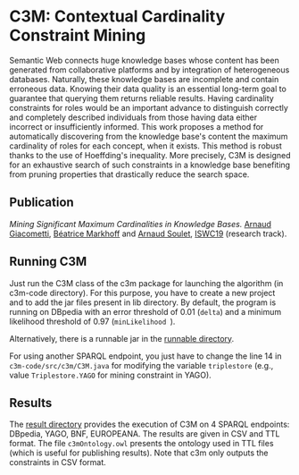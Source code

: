 # C3M: Contextual Cardinality Constraint Mining

Semantic Web connects huge knowledge bases whose content has been generated from collaborative platforms and by integration of heterogeneous databases. Naturally, these knowledge bases are incomplete and contain erroneous data. Knowing their data quality is an essential long-term goal to guarantee that querying them returns reliable results. Having cardinality constraints for roles would be an important advance to distinguish correctly and completely described individuals from those having data either incorrect or insufficiently informed. This work proposes a method for automatically discovering from the knowledge base's content the maximum cardinality of roles for each concept, when it exists. This method is robust thanks to the use of Hoeffding's inequality. More precisely, C3M is designed for an exhaustive search of such constraints in a knowledge base benefiting from pruning properties that drastically reduce the search space. 

## Publication

*Mining Significant Maximum Cardinalities in Knowledge Bases.*
[Arnaud Giacometti](http://www.info.univ-tours.fr/~giaco/), [Béatrice Markhoff](http://www.info.univ-tours.fr/~markhoff/) and [Arnaud Soulet](http://www.info.univ-tours.fr/~soulet/), [ISWC19](https://iswc2019.semanticweb.org/) (research track).

## Running C3M

Just run the C3M class of the c3m package for launching the algorithm (in c3m-code directory). For this purpose, you have to create a new project and to add the jar files present in lib directory. By default, the program is running on DBpedia with an error threshold of 0.01 (`delta`) and a minimum likelihood threshold of 0.97 (`minLikelihood `).

Alternatively, there is a runnable jar in the [runnable directory](https://github.com/asoulet/c3m/tree/master/runnable).

For using another SPARQL endpoint, you just have to change the line 14 in `c3m-code/src/c3m/C3M.java` for modifying the variable `triplestore` (e.g., value `Triplestore.YAGO` for mining constraint in YAGO).

## Results

The [result directory](https://github.com/asoulet/c3m/tree/master/results) provides the execution of C3M on 4 SPARQL endpoints: DBpedia, YAGO, BNF, EUROPEANA. The results are given in CSV and TTL format. The file `c3mOntology.owl` presents the ontology used in TTL files (which is useful for publishing results). Note that c3m only outputs the constraints in CSV format.
